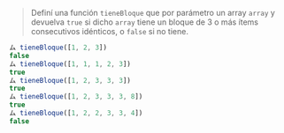 > Definí una función `tieneBloque` que por parámetro un array `array` y devuelva `true` si dicho `array` tiene un bloque de 3 o más ítems consecutivos idénticos, o `false` si no tiene.
>
```javascript
ム tieneBloque([1, 2, 3])
false
ム tieneBloque([1, 1, 1, 2, 3])
true
ム tieneBloque([1, 2, 3, 3, 3])
true
ム tieneBloque([1, 2, 3, 3, 3, 8])
true
ム tieneBloque([1, 2, 2, 3, 3, 4])
false
```